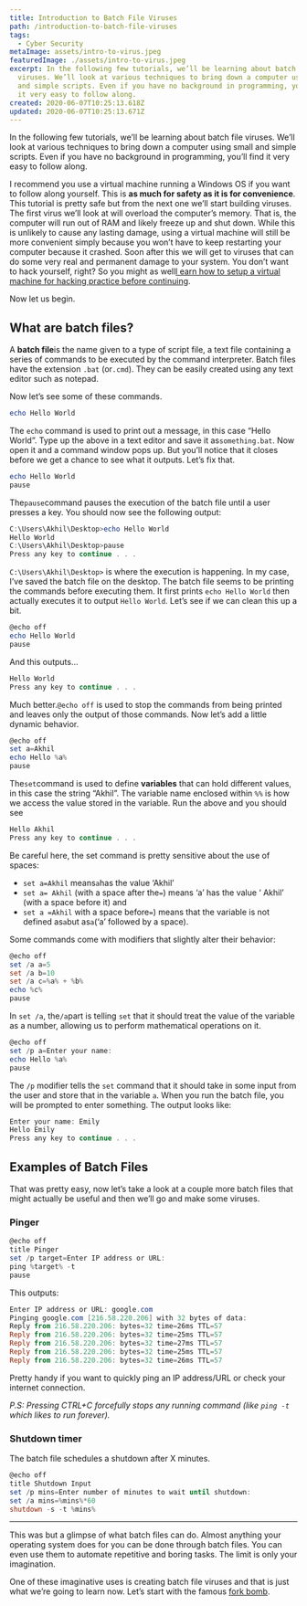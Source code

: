 ```yaml
---
title: Introduction to Batch File Viruses
path: /introduction-to-batch-file-viruses
tags:
  - Cyber Security
metaImage: assets/intro-to-virus.jpeg
featuredImage: ./assets/intro-to-virus.jpeg
excerpt: In the following few tutorials, we’ll be learning about batch file
  viruses. We’ll look at various techniques to bring down a computer using small
  and simple scripts. Even if you have no background in programming, you’ll find
  it very easy to follow along.
created: 2020-06-07T10:25:13.618Z
updated: 2020-06-07T10:25:13.671Z
---
```

In the following few tutorials, we’ll be learning about batch file viruses. We’ll look at various techniques to bring down a computer using small and simple scripts. Even if you have no background in programming, you’ll find it very easy to follow along.

I recommend you use a virtual machine running a Windows OS if you want to follow along yourself. This is **as much for safety as it is for convenience**. This tutorial is pretty safe but from the next one we’ll start building viruses. The first virus we’ll look at will overload the computer’s memory. That is, the computer will run out of RAM and likely freeze up and shut down. While this is unlikely to cause any lasting damage, using a virtual machine will still be more convenient simply because you won’t have to keep restarting your computer because it crashed. Soon after this we will get to viruses that can do some very real and permanent damage to your system. You don’t want to hack yourself, right? So you might as well[l earn how to setup a virtual machine for hacking practice before continuing](https://blog.leewardslope.com/setting-up-a-virtual-machine-to-practice-hacking).

Now let us begin.

## What are batch files?

A **batch file**is the name given to a type of script file, a text file containing a series of commands to be executed by the command interpreter. Batch files have the extension `.bat` (or`.cmd`). They can be easily created using any text editor such as notepad.

Now let’s see some of these commands.

```powershell
echo Hello World
```

The `echo` command is used to print out a message, in this case “Hello World”. Type up the above in a text editor and save it as`something.bat`. Now open it and a command window pops up. But you’ll notice that it closes before we get a chance to see what it outputs. Let’s fix that.

```powershell
echo Hello World
pause
```

The`pause`command pauses the execution of the batch file until a user presses a key. You should now see the following output:

```powershell
C:\Users\Akhil\Desktop>echo Hello World
Hello World
C:\Users\Akhil\Desktop>pause
Press any key to continue . . .
```

`C:\Users\Akhil\Desktop>` is where the execution is happening. In my case, I’ve saved the batch file on the desktop. The batch file seems to be printing the commands before executing them. It first prints `echo Hello World` then actually executes it to output `Hello World`. Let’s see if we can clean this up a bit.

```powershell
@echo off
echo Hello World
pause
```

And this outputs…

```powershell
Hello World
Press any key to continue . . .
```

Much better.`@echo off` is used to stop the commands from being printed and leaves only the output of those commands. Now let’s add a little dynamic behavior.

```powershell
@echo off
set a=Akhil
echo Hello %a%
pause
```

The`set`command is used to define **variables** that can hold different values, in this case the string “Akhil”. The variable name enclosed within `%%` is how we access the value stored in the variable. Run the above and you should see

```powershell
Hello Akhil
Press any key to continue . . .
```

Be careful here, the set command is pretty sensitive about the use of spaces:

* `set a=Akhil` means`a`has the value ‘Akhil’
* `set a= Akhil` (with a space after the`=`) means ‘a’ has the value ‘ Akhil’ (with a space before it) and
* `set a =Akhil` with a space before`=`) means that the variable is not defined as`a`but as`a`(‘a’ followed by a space).

Some commands come with modifiers that slightly alter their behavior:

```powershell
@echo off
set /a a=5
set /a b=10
set /a c=%a% + %b%
echo %c%
pause
```

In `set /a`, the`/a`part is telling `set` that it should treat the value of the variable as a number, allowing us to perform mathematical operations on it.

```powershell
@echo off
set /p a=Enter your name: 
echo Hello %a%
pause
```

The `/p` modifier tells the `set` command that it should take in some input from the user and store that in the variable `a`. When you run the batch file, you will be prompted to enter something. The output looks like:

```powershell
Enter your name: Emily
Hello Emily
Press any key to continue . . .
```

## Examples of Batch Files

That was pretty easy, now let’s take a look at a couple more batch files that might actually be useful and then we’ll go and make some viruses.

### Pinger

```powershell
@echo off
title Pinger
set /p target=Enter IP address or URL: 
ping %target% -t
pause
```

This outputs:

```powershell
Enter IP address or URL: google.com
Pinging google.com [216.58.220.206] with 32 bytes of data:
Reply from 216.58.220.206: bytes=32 time=26ms TTL=57
Reply from 216.58.220.206: bytes=32 time=25ms TTL=57
Reply from 216.58.220.206: bytes=32 time=27ms TTL=57
Reply from 216.58.220.206: bytes=32 time=25ms TTL=57
Reply from 216.58.220.206: bytes=32 time=26ms TTL=57
```

Pretty handy if you want to quickly ping an IP address/URL or check your internet connection.

*P.S: Pressing CTRL+C forcefully stops any running command (like `ping -t` which likes to run forever).*

### Shutdown timer

The batch file schedules a shutdown after X minutes.

```powershell
@echo off
title Shutdown Input
set /p mins=Enter number of minutes to wait until shutdown:
set /a mins=%mins%*60
shutdown -s -t %mins%
```

- - -

This was but a glimpse of what batch files can do. Almost anything your operating system does for you can be done through batch files. You can even use them to automate repetitive and boring tasks. The limit is only your imagination.

One of these imaginative uses is creating batch file viruses and that is just what we’re going to learn now. Let’s start with the famous [fork bomb](https://blog.leewardslope.com/fork-bomb).